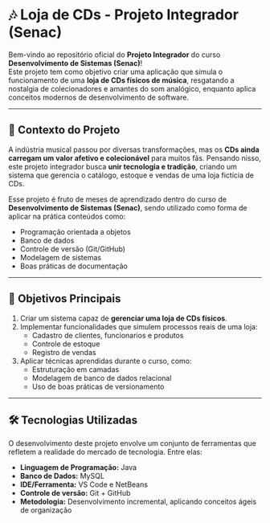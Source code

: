 # 🎶 Loja de CDs - Projeto Integrador (Senac)

Bem-vindo ao repositório oficial do **Projeto Integrador** do curso **Desenvolvimento de Sistemas (Senac)**!  
Este projeto tem como objetivo criar uma aplicação que simula o funcionamento de uma **loja de CDs físicos de música**, resgatando a nostalgia de colecionadores e amantes do som analógico, enquanto aplica conceitos modernos de desenvolvimento de software.

---

## 📖 Contexto do Projeto

A indústria musical passou por diversas transformações, mas os **CDs ainda carregam um valor afetivo e colecionável** para muitos fãs. Pensando nisso, este projeto integrador busca **unir tecnologia e tradição**, criando um sistema que gerencia o catálogo, estoque e vendas de uma loja fictícia de CDs.

Esse projeto é fruto de meses de aprendizado dentro do curso de **Desenvolvimento de Sistemas (Senac)**, sendo utilizado como forma de aplicar na prática conteúdos como:
- Programação orientada a objetos  
- Banco de dados  
- Controle de versão (Git/GitHub)  
- Modelagem de sistemas  
- Boas práticas de documentação  

---

## 🎯 Objetivos Principais

1. Criar um sistema capaz de **gerenciar uma loja de CDs físicos**.  
2. Implementar funcionalidades que simulem processos reais de uma loja:  
   - Cadastro de clientes, funcionarios e produtos  
   - Controle de estoque  
   - Registro de vendas  
3. Aplicar técnicas aprendidas durante o curso, como:
   - Estruturação em camadas  
   - Modelagem de banco de dados relacional  
   - Uso de boas práticas de versionamento  

---

## 🛠️ Tecnologias Utilizadas

O desenvolvimento deste projeto envolve um conjunto de ferramentas que refletem a realidade do mercado de tecnologia. Entre elas:

- **Linguagem de Programação:** Java
- **Banco de Dados:** MySQL 
- **IDE/Ferramenta:** VS Code e NetBeans
- **Controle de versão:** Git + GitHub  
- **Metodologia:** Desenvolvimento incremental, aplicando conceitos ágeis de organização  